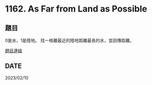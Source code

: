 # 1162. As Far from Land as Possible

## 題目
0是水，1是陸地。
找一格離最近的陸地距離最長的水，並回傳距離。

<a href = "https://leetcode.com/problems/as-far-from-land-as-possible/description/"><i class="	fa fa-bug"></i> 題目連結</a>

## DATE

2023/02/10
